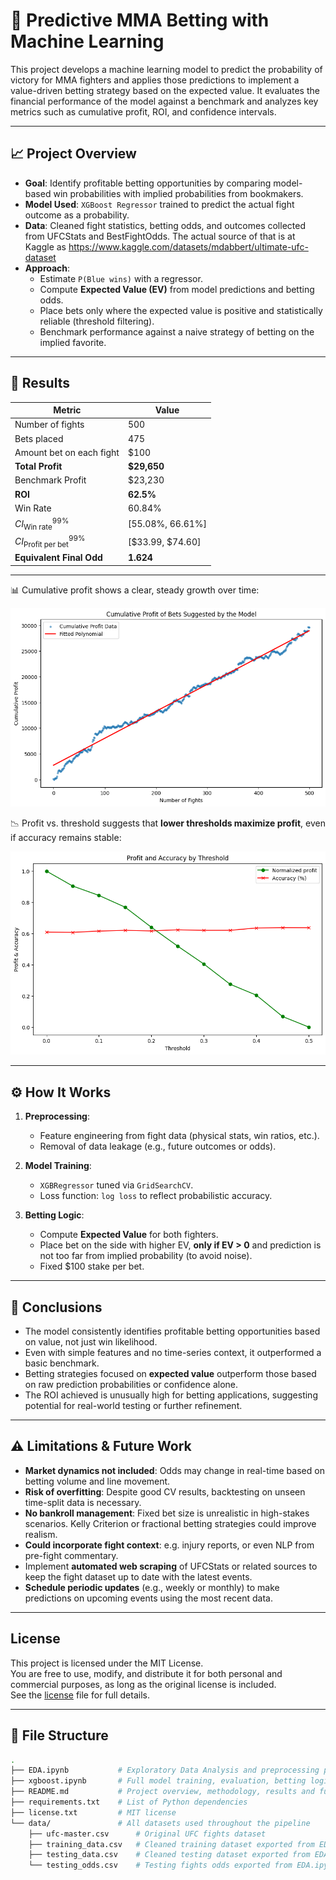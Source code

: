# 🧠 Predictive MMA Betting with Machine Learning

This project develops a machine learning model to predict the probability of victory for MMA fighters and applies those predictions to implement a value-driven betting strategy based on the expected value. It evaluates the financial performance of the model against a benchmark and analyzes key metrics such as cumulative profit, ROI, and confidence intervals.

---

## 📈 Project Overview

- **Goal**: Identify profitable betting opportunities by comparing model-based win probabilities with implied probabilities from bookmakers.
- **Model Used**: `XGBoost Regressor` trained to predict the actual fight outcome as a probability.
- **Data**: Cleaned fight statistics, betting odds, and outcomes collected from UFCStats and BestFightOdds. The actual source of that is at Kaggle as https://www.kaggle.com/datasets/mdabbert/ultimate-ufc-dataset
- **Approach**:
  - Estimate `P(Blue wins)` with a regressor.
  - Compute **Expected Value (EV)** from model predictions and betting odds.
  - Place bets only where the expected value is positive and statistically reliable (threshold filtering).
  - Benchmark performance against a naive strategy of betting on the implied favorite.

---

## 🚀 Results

| Metric                                | Value                          |
|---------------------------------------|--------------------------------|
| Number of fights                      | 500                            |
| Bets placed                           | 475                            |
| Amount bet on each fight              | $100                           |
| **Total Profit**                      | **$29,650**                    |
| Benchmark Profit                      | $23,230                        |
| **ROI**                               | **62.5%**                      |
| Win Rate                              | 60.84%                         |
| $CI_{\text{Win rate}}^{99\%}$         | [55.08%, 66.61%]               |
| $CI_{\text{Profit per bet}}^{99\%}$   | [$33.99, $74.60]               |
| **Equivalent Final Odd**              | **1.624**                      |

--- 
📊 Cumulative profit shows a clear, steady growth over time:

![Image 1](images/image1.png)

📉 Profit vs. threshold suggests that **lower thresholds maximize profit**, even if accuracy remains stable:

![Image 2](images/image2.png)

---

## ⚙️ How It Works

1. **Preprocessing**:
   - Feature engineering from fight data (physical stats, win ratios, etc.).
   - Removal of data leakage (e.g., future outcomes or odds).

2. **Model Training**:
   - `XGBRegressor` tuned via `GridSearchCV`.
   - Loss function: `log loss` to reflect probabilistic accuracy.

3. **Betting Logic**:
   - Compute **Expected Value** for both fighters.
   - Place bet on the side with higher EV, **only if EV > 0** and prediction is not too far from implied probability (to avoid noise).
   - Fixed $100 stake per bet.

---

## 🔬 Conclusions

- The model consistently identifies profitable betting opportunities based on value, not just win likelihood.
- Even with simple features and no time-series context, it outperformed a basic benchmark.
- Betting strategies focused on **expected value** outperform those based on raw prediction probabilities or confidence alone.
- The ROI achieved is unusually high for betting applications, suggesting potential for real-world testing or further refinement.

---

## ⚠️ Limitations & Future Work

- **Market dynamics not included**: Odds may change in real-time based on betting volume and line movement.
- **Risk of overfitting**: Despite good CV results, backtesting on unseen time-split data is necessary.
- **No bankroll management**: Fixed bet size is unrealistic in high-stakes scenarios. Kelly Criterion or fractional betting strategies could improve realism.
- **Could incorporate fight context**: e.g. injury reports, or even NLP from pre-fight commentary.
- Implement **automated web scraping** of UFCStats or related sources to keep the fight dataset up to date with the latest events.
- **Schedule periodic updates** (e.g., weekly or monthly) to make predictions on upcoming events using the most recent data.

---

## License

This project is licensed under the MIT License.  
You are free to use, modify, and distribute it for both personal and commercial purposes, as long as the original license is included.  
See the [license](./license.txt) file for full details.

---

## 📂 File Structure

```bash
.
├── EDA.ipynb           # Exploratory Data Analysis and preprocessing pipeline (from raw to clear train/test sets) 
├── xgboost.ipynb       # Full model training, evaluation, betting logic, profit analysis and plots
├── README.md           # Project overview, methodology, results and future work
├── requirements.txt    # List of Python dependencies
├── license.txt         # MIT license
└── data/               # All datasets used throughout the pipeline
    ├── ufc-master.csv      # Original UFC fights dataset
    ├── training_data.csv   # Cleaned training dataset exported from EDA.ipynb
    ├── testing_data.csv    # Cleaned testing dataset exported from EDA.ipynb
    └── testing_odds.csv    # Testing fights odds exported from EDA.ipynb
